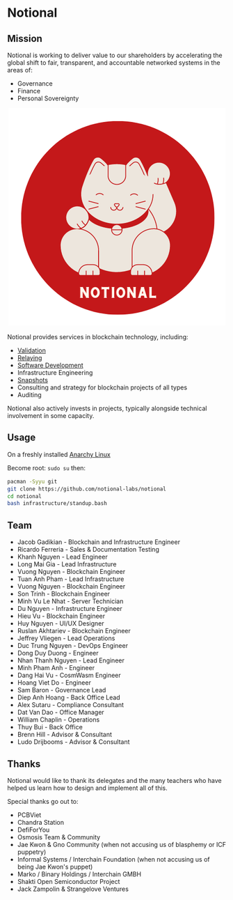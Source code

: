 # Notional

## Mission

Notional is working to deliver value to our shareholders by accelerating the global shift to fair, transparent, and accountable networked systems in the areas of:

* Governance
* Finance
* Personal Sovereignty

<p align="center">
  <img src="./catlogo.png" />
</p>

Notional provides services in blockchain technology, including:

* [Validation](./validation)
* [Relaying](./relaying)
* [Software Development](./development)
* Infrastructure Engineering
* [Snapshots](https://snapshot.notional.ventures/)
* Consulting and strategy for blockchain projects of all types
* Auditing

Notional also actively invests in projects, typically alongside technical involvement in some capacity.

## Usage

On a freshly installed [Anarchy Linux](https://anarchyinstaller.gitlab.io/)

Become root:
`sudo su` then:

```bash
pacman -Syyu git
git clone https://github.com/notional-labs/notional
cd notional
bash infrastructure/standup.bash
```

## Team

* Jacob Gadikian - Blockchain and Infrastructure Engineer
* Ricardo Ferreria - Sales & Documentation Testing 
* Khanh Nguyen - Lead Engineer
* Long Mai Gia - Lead Infrastructure
* Vuong Nguyen - Blockchain Engineer
* Tuan Anh Pham - Lead Infrastructure 
* Vuong Nguyen - Blockchain Engineer
* Son Trinh - Blockchain Engineer
* Minh Vu Le Nhat - Server Technician
* Du Nguyen - Infrastructure Engineer
* Hieu Vu - Blockchain Engineer
* Huy Nguyen - UI/UX Designer
* Ruslan Akhtariev - Blockchain Engineer
* Jeffrey Vliegen - Lead Operations
* Duc Trung Nguyen - DevOps Engineer
* Dong Duy Duong - Engineer
* Nhan Thanh Nguyen - Lead Engineer
* Minh Pham Anh - Engineer 
* Dang Hai Vu - CosmWasm Engineer
* Hoang Viet Do - Engineer 
* Sam Baron - Governance Lead 
* Diep Anh Hoang - Back Office Lead
* Alex Sutaru - Compliance Consultant 
* Dat Van Dao - Office Manager
* William Chaplin - Operations 
* Thuy Bui - Back Office 
* Brenn Hill - Advisor & Consultant 
* Ludo Drijbooms - Advisor & Consultant 

## Thanks

Notional would like to thank its delegates and the many teachers who have helped us learn how to design and implement all of this.

Special thanks go out to:

* PCBViet
* Chandra Station
* DefiForYou
* Osmosis Team & Community
* Jae Kwon & Gno Community (when not accusing us of blasphemy or ICF puppetry)
* Informal Systems / Interchain Foundation (when not accusing us of being Jae Kwon's puppet)
* Marko / Binary Holdings / Interchain GMBH
* Shakti Open Semiconductor Project
* Jack Zampolin & Strangelove Ventures
